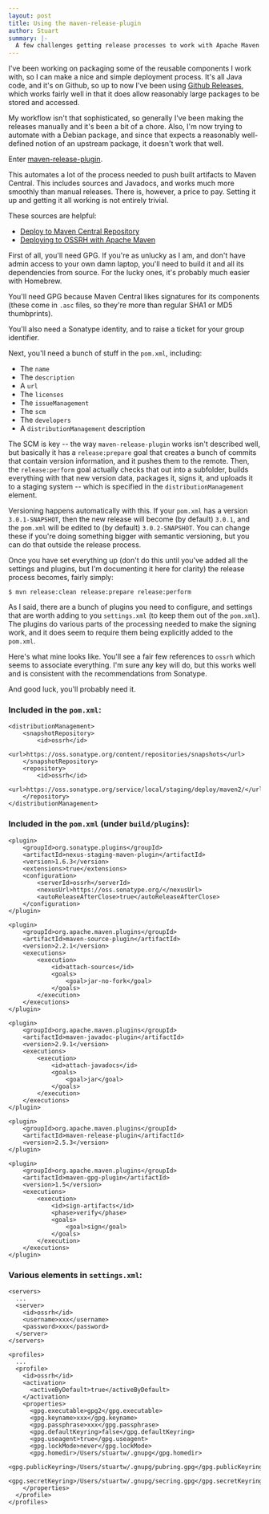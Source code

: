 ```yaml
---
layout: post
title: Using the maven-release-plugin
author: Stuart
summary: |-
  A few challenges getting release processes to work with Apache Maven
---
```


I've been working on packaging some of the reusable components I work with, so
I can make a nice and simple deployment process. It's all Java code, and it's
on Github, so up to now I've been using [Github Releases](https://github.com/blog/1547-release-your-software),
which works fairly well in that it does allow reasonably large packages to
be stored and accessed.

My workflow isn't that sophisticated, so generally I've been making the releases
manually and it's been a bit of a chore. Also, I'm now trying to automate with
a Debian package, and since that expects a reasonably well-defined notion of
an upstream package, it doesn't work that well.

Enter [maven-release-plugin](http://maven.apache.org/maven-release/maven-release-plugin/index.html).

This automates a lot of the process needed to push built artifacts to Maven
Central. This includes sources and Javadocs, and works much more smoothly than
manual releases. There is, however, a price to pay. Setting it up and getting
it all working is not entirely trivial.

These sources are helpful:

* [Deploy to Maven Central Repository](http://www.sonatype.org/nexus/2015/01/08/deploy-to-maven-central-repository/)
* [Deploying to OSSRH with Apache Maven](http://central.sonatype.org/pages/apache-maven.html)

First of all, you'll need GPG. If you're as unlucky as I am, and don't have admin
access to your own damn laptop, you'll need to build it and all its dependencies
from source. For the lucky ones, it's probably much easier with Homebrew.

You'll need GPG because Maven Central likes signatures for its components (these
come in `.asc` files, so they're more than regular SHA1 or MD5 thumbprints).

You'll also need a Sonatype identity, and to raise a ticket for your group identifier.

Next, you'll need a bunch of stuff in the `pom.xml`, including:

* The `name`
* The `description`
* A `url`
* The `licenses`
* The `issueManagement`
* The `scm`
* The `developers`
* A `distributionManagement` description

The SCM is key -- the way `maven-release-plugin` works isn't described well, but
basically it has a `release:prepare` goal that creates a bunch of commits that
contain version information, and it pushes them to the remote. Then, the
`release:perform` goal actually checks that out into a subfolder, builds
everything with that new version data, packages it, signs it, and uploads it
to a staging system -- which is specified in the `distributionManagement`
element.

Versioning happens automatically with this. If your `pom.xml` has a version
`3.0.1-SNAPSHOT`, then the new release will become (by default) `3.0.1`, and the
`pom.xml` will be edited to (by default) `3.0.2-SNAPSHOT`. You can change these
if you're doing something bigger with semantic versioning, but you can do that
outside the release process.

Once you have set everything up (don't do this until you've added all the
settings and plugins, but I'm documenting it here for clarity) the release
process becomes, fairly simply:

    $ mvn release:clean release:prepare release:perform

As I said, there are a bunch of plugins you need to configure, and settings that are
worth adding to you `settings.xml` (to keep them out of the `pom.xml`).
The plugins do various parts of the processing needed to make the signing
work, and it does seem to require them being explicitly added to the `pom.xml`.

Here's what mine looks like. You'll see a fair few references to `ossrh` which
seems to associate everything. I'm sure any key will do, but this works well
and is consistent with the recommendations from Sonatype.

And good luck, you'll probably need it.

### Included in the `pom.xml`:

    <distributionManagement>
        <snapshotRepository>
            <id>ossrh</id>
            <url>https://oss.sonatype.org/content/repositories/snapshots</url>
        </snapshotRepository>
        <repository>
            <id>ossrh</id>
            <url>https://oss.sonatype.org/service/local/staging/deploy/maven2/</url>
        </repository>
    </distributionManagement>


### Included in the `pom.xml` (under `build/plugins`):

    <plugin>
        <groupId>org.sonatype.plugins</groupId>
        <artifactId>nexus-staging-maven-plugin</artifactId>
        <version>1.6.3</version>
        <extensions>true</extensions>
        <configuration>
            <serverId>ossrh</serverId>
            <nexusUrl>https://oss.sonatype.org/</nexusUrl>
            <autoReleaseAfterClose>true</autoReleaseAfterClose>
        </configuration>
    </plugin>

    <plugin>
        <groupId>org.apache.maven.plugins</groupId>
        <artifactId>maven-source-plugin</artifactId>
        <version>2.2.1</version>
        <executions>
            <execution>
                <id>attach-sources</id>
                <goals>
                    <goal>jar-no-fork</goal>
                </goals>
            </execution>
        </executions>
    </plugin>

    <plugin>
        <groupId>org.apache.maven.plugins</groupId>
        <artifactId>maven-javadoc-plugin</artifactId>
        <version>2.9.1</version>
        <executions>
            <execution>
                <id>attach-javadocs</id>
                <goals>
                    <goal>jar</goal>
                </goals>
            </execution>
        </executions>
    </plugin>

    <plugin>
        <groupId>org.apache.maven.plugins</groupId>
        <artifactId>maven-release-plugin</artifactId>
        <version>2.5.3</version>
    </plugin>

    <plugin>
        <groupId>org.apache.maven.plugins</groupId>
        <artifactId>maven-gpg-plugin</artifactId>
        <version>1.5</version>
        <executions>
            <execution>
                <id>sign-artifacts</id>
                <phase>verify</phase>
                <goals>
                    <goal>sign</goal>
                </goals>
            </execution>
        </executions>
    </plugin>

### Various elements in `settings.xml`:

    <servers>
      ...
      <server>
        <id>ossrh</id>
        <username>xxx</username>
        <password>xxx</password>
      </server>
    </servers>

    <profiles>
      ...
      <profile>
        <id>ossrh</id>
        <activation>
          <activeByDefault>true</activeByDefault>
        </activation>
        <properties>
          <gpg.executable>gpg2</gpg.executable>
          <gpg.keyname>xxx</gpg.keyname>
          <gpg.passphrase>xxx</gpg.passphrase>
          <gpg.defaultKeyring>false</gpg.defaultKeyring>
          <gpg.useagent>true</gpg.useagent>
          <gpg.lockMode>never</gpg.lockMode>
          <gpg.homedir>/Users/stuartw/.gnupg</gpg.homedir>
          <gpg.publicKeyring>/Users/stuartw/.gnupg/pubring.gpg</gpg.publicKeyring>
          <gpg.secretKeyring>/Users/stuartw/.gnupg/secring.gpg</gpg.secretKeyring>
        </properties>
      </profile>
    </profiles>
